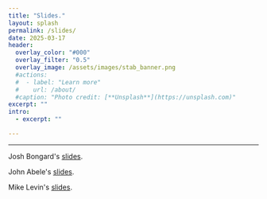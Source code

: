 ```yaml
---
title: "Slides."
layout: splash
permalink: /slides/
date: 2025-03-17
header:
  overlay_color: "#000"
  overlay_filter: "0.5"
  overlay_image: /assets/images/stab_banner.png
  #actions:
  #  - label: "Learn more"
  #    url: /about/
  #caption: "Photo credit: [**Unsplash**](https://unsplash.com)"
excerpt: ""
intro:
  - excerpt: ""

---
```

---

<p>Josh Bongard's <a href='https://drive.google.com/file/d/1fA1avJzWOuKGpmaXQMoj2JBwSfZSCGOT/view?usp=drive_link'>slides</a>.</p>

<p>John Abele's <a href='https://drive.google.com/file/d/1YZ2aaKXTehGOt0c6m2jNC93CwP6R6f7w/view?usp=drive_link'>slides</a>.</p>

<p>Mike Levin's <a href='https://drive.google.com/file/d/1fzlAbuMQUQ3z-03jah0Eg092WKN8eq6s/view?usp=drive_link'>slides</a>.</p>
